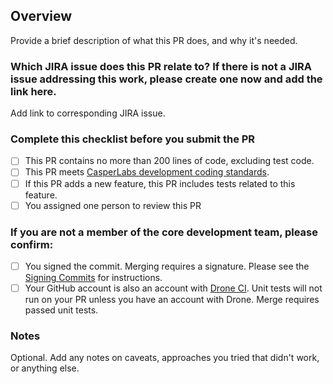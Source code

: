 ## Overview
Provide a brief description of what this PR does, and why it's needed.

### Which JIRA issue does this PR relate to? If there is not a JIRA issue addressing this work, please create one now and add the link here.
Add link to corresponding JIRA issue.

### Complete this checklist before you submit the PR
- [ ] This PR contains no more than 200 lines of code, excluding test code.
- [ ] This PR meets [CasperLabs development coding standards](https://casperlabs.atlassian.net/wiki/spaces/EN/pages/16842753/Coding+Standards).
- [ ] If this PR adds a new feature, this PR includes tests related to this feature.
- [ ] You assigned one person to review this PR

### If you are not a member of the core development team, please confirm:
- [ ] You signed the commit. Merging requires a signature. Please see the [Signing Commits](https://casperlabs.atlassian.net/wiki/spaces/EN/pages/4390963/Signing+Commits) for instructions.
- [ ] Your GitHub account is also an account with [Drone CI](http://3.16.200.31/). Unit tests will not run on your PR unless you have an account with Drone. Merge requires passed unit tests.

### Notes
Optional. Add any notes on caveats, approaches you tried that didn't work, or anything else.
